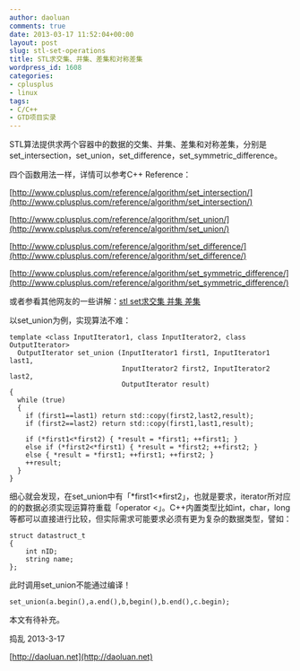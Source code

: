 ```yaml
---
author: daoluan
comments: true
date: 2013-03-17 11:52:04+00:00
layout: post
slug: stl-set-operations
title: STL求交集、并集、差集和对称差集
wordpress_id: 1608
categories:
- cplusplus
- linux
tags:
- C/C++
- GTD项目实录
---
```


STL算法提供求两个容器中的数据的交集、并集、差集和对称差集，分别是set_intersection，set_union，set_difference，set_symmetric_difference。

四个函数用法一样，详情可以参考C++ Reference：

[http://www.cplusplus.com/reference/algorithm/set_intersection/](http://www.cplusplus.com/reference/algorithm/set_intersection/)

[http://www.cplusplus.com/reference/algorithm/set_union/](http://www.cplusplus.com/reference/algorithm/set_union/)

[http://www.cplusplus.com/reference/algorithm/set_difference/](http://www.cplusplus.com/reference/algorithm/set_difference/)

[http://www.cplusplus.com/reference/algorithm/set_symmetric_difference/](http://www.cplusplus.com/reference/algorithm/set_symmetric_difference/)

或者参看其他网友的一些讲解：[stl set求交集 并集 差集](http://blog.chinaunix.net/uid-9950859-id-99130.html)[
](http://blog.chinaunix.net/uid-9950859-id-99130.html)

以set_union为例，实现算法不难：

    
    template <class InputIterator1, class InputIterator2, class OutputIterator>
      OutputIterator set_union (InputIterator1 first1, InputIterator1 last1,
                                InputIterator2 first2, InputIterator2 last2,
                                OutputIterator result)
    {
      while (true)
      {
        if (first1==last1) return std::copy(first2,last2,result);
        if (first2==last2) return std::copy(first1,last1,result);
    
        if (*first1<*first2) { *result = *first1; ++first1; }
        else if (*first2<*first1) { *result = *first2; ++first2; }
        else { *result = *first1; ++first1; ++first2; }
        ++result;
      }
    }


细心就会发现，在set_union中有「*first1<*first2」，也就是要求，iterator所对应的的数据必须实现运算符重载「operator <」。C++内置类型比如int，char，long等都可以直接进行比较，但实际需求可能要求必须有更为复杂的数据类型，譬如：

    
    struct datastruct_t
    {
    	int nID;
    	string name;
    };


此时调用set_union不能通过编译！

    
    set_union(a.begin(),a.end(),b,begin(),b.end(),c.begin);


本文有待补充。

捣乱 2013-3-17

[http://daoluan.net](http://daoluan.net)
